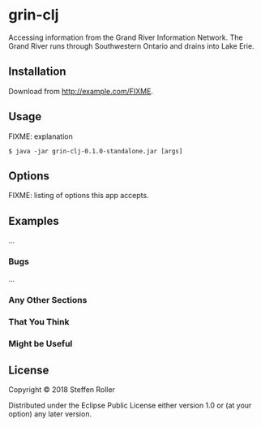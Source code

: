 # grin-clj

Accessing information from the Grand River Information Network.
The Grand River runs through Southwestern Ontario and drains into Lake Erie.

## Installation

Download from http://example.com/FIXME.

## Usage

FIXME: explanation

    $ java -jar grin-clj-0.1.0-standalone.jar [args]

## Options

FIXME: listing of options this app accepts.

## Examples

...

### Bugs

...

### Any Other Sections
### That You Think
### Might be Useful

## License

Copyright © 2018 Steffen Roller

Distributed under the Eclipse Public License either version 1.0 or (at
your option) any later version.
